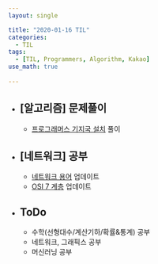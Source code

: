 ```yaml
---
layout: single

title: "2020-01-16 TIL"
categories:
  - TIL
tags:
  - [TIL, Programmers, Algorithm, Kakao]
use_math: true
 
---
```




- ## [알고리즘] 문제풀이

  - [프로그래머스 기지국 설치](https://github.com/JangHyeonJun/AlgorithmStudy/blob/master/Algorithms/programmers_12979.cpp) 풀이
  



- ## [네트워크] 공부

  - [네트워크 용어](/network/Network-Terminology) 업데이트
  - [OSI 7 계층](/network/OSI-7) 업데이트



- ## ToDo

  - 수학(선형대수/계산기하/확률&통계) 공부
  - 네트워크, 그래픽스 공부
  - 머신러닝 공부
